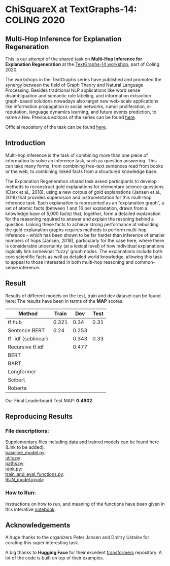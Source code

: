 # ChiSquareX at TextGraphs-14: COLING 2020

## Multi-Hop Inference for Explanation Regeneration
This is our attempt of the shared task on **Multi-Hop Inference for Explanation Regeneration** at the [TextGraphs-14 workshop](https://sites.google.com/view/textgraphs2020), part of Coling 2020.

The workshops in the TextGraphs series have published and promoted the synergy between the field of Graph Theory and Natural Language Processing. Besides traditional NLP applications like word sense disambiguation and semantic role labeling, and information extraction graph-based solutions nowadays also target new web-scale applications like information propagation in social networks, rumor proliferation, e-reputation, language dynamics learning, and future events prediction, to name a few.  Previous editions of the series can be found [here](http://textgraphs.org/).

Official repository of the task can be found [here](https://github.com/cognitiveailab/tg2020task).

## Introduction  
Multi-hop inference is the task of combining more than one piece of information to solve an inference task, such as question answering. This can take many forms, from combining free-text sentences read from books or the web, to combining linked facts from a structured knowledge base.

The Explanation Regeneration shared task asked participants to develop methods to reconstruct gold explanations for elementary science questions (Clark et al., 2018), using a new corpus of gold explanations (Jansen et al., 2018) that provides supervision and instrumentation for this multi-hop inference task. Each explanation is represented as an “explanation graph”, a set of atomic facts (between 1 and 16 per explanation, drawn from a knowledge base of 5,000 facts) that, together, form a detailed explanation for the reasoning required to answer and explain the resoning behind a question. Linking these facts to achieve strong performance at rebuilding the gold explanation graphs requires methods to perform multi-hop inference - which has been shown to be far harder than inference of smaller numbers of hops (Jansen, 2018), particularly for the case here, where there is considerable uncertainty (at a lexical level) of how individual explanations logically link somewhat ‘fuzzy’ graph nodes. The explanations include both core scientific facts as well as detailed world knowledge, allowing this task to appeal to those interested in both multi-hop reasoning and common-sense inference.  

## Result  
Results of different models on the test, train and dev dataset can be found here:
The results have been in terms of the **MAP** scores.  

|  Method          | Train     | Dev    | Test     | 
|------------------|-----------|--------|----------|
|    tf hub        |     0.321 |   0.34 |     0.31 |
|Sentence BERT     |     0.24  |  0.253 |          |
|tf-idf (sublinear)|           |  0.343 |     0.33 |
| Recursive tf.idf |           |  0.477 |          |
|    BERT          |           |        |          |
|    BART          |           |        |          |
|   Longformer     |           |        |          |
|    Scibert       |           |        |          |
|    Roberta       |           |        |          |

Our Final Leaderboard Test MAP: **0.4902**

## Reproducing Results  
### File descriptions:  
Supplementary files including data and trained models can be found here (Link to be added).  
[baseline_model.py](baseline_model.py):  
[utils.py](utils.py):  
[paths.py](paths.py):  
[rank.py](rank.py):  
[train_and_eval_functions.py](train_and_eval_functions.py):  
[RUN_model.ipynb](RUN_model.ipynb):  

### How to Run:  
Instructions on how to run, and meaning of the functions have been given in this interative [notebook](RUN_model.ipynb).

## Acknowledgements  
A huge thanks to the organizers Peter Jansen and Dmitry Ustalov for curating this super interesting task.  

A big thanks to **Hugging Face** for their excellent [transformers](https://github.com/huggingface/transformers) repository. A lot of the code is built on top of their examples.
